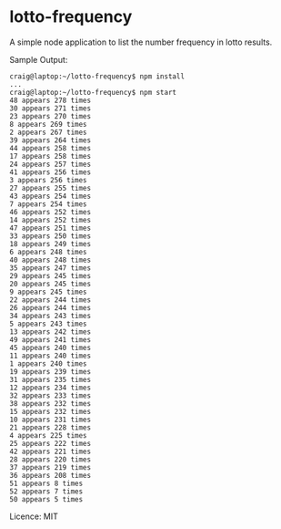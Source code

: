 # lotto-frequency

A simple node application to list the number frequency in lotto results.

Sample Output:

    craig@laptop:~/lotto-frequency$ npm install
    ...
    craig@laptop:~/lotto-frequency$ npm start
    48 appears 278 times
    30 appears 271 times
    23 appears 270 times
    8 appears 269 times
    2 appears 267 times
    39 appears 264 times
    44 appears 258 times
    17 appears 258 times
    24 appears 257 times
    41 appears 256 times
    3 appears 256 times
    27 appears 255 times
    43 appears 254 times
    7 appears 254 times
    46 appears 252 times
    14 appears 252 times
    47 appears 251 times
    33 appears 250 times
    18 appears 249 times
    6 appears 248 times
    40 appears 248 times
    35 appears 247 times
    29 appears 245 times
    20 appears 245 times
    9 appears 245 times
    22 appears 244 times
    26 appears 244 times
    34 appears 243 times
    5 appears 243 times
    13 appears 242 times
    49 appears 241 times
    45 appears 240 times
    11 appears 240 times
    1 appears 240 times
    19 appears 239 times
    31 appears 235 times
    12 appears 234 times
    32 appears 233 times
    38 appears 232 times
    15 appears 232 times
    10 appears 231 times
    21 appears 228 times
    4 appears 225 times
    25 appears 222 times
    42 appears 221 times
    28 appears 220 times
    37 appears 219 times
    36 appears 208 times
    51 appears 8 times
    52 appears 7 times
    50 appears 5 times

Licence: MIT
